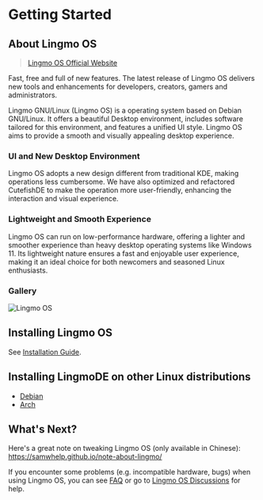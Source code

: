 # Getting Started

## About Lingmo OS
> [Lingmo OS Official Website](https://lingmo.org/)

Fast, free and full of new features. The latest release of Lingmo OS delivers new tools and enhancements for developers, creators, gamers and administrators.

Lingmo GNU/Linux (Lingmo OS) is a operating system based on Debian GNU/Linux. It offers a beautiful Desktop environment, includes software tailored for this environment, and features a unified UI style. Lingmo OS aims to provide a smooth and visually appealing desktop experience.

### UI and New Desktop Environment
Lingmo OS adopts a new design different from traditional KDE, making operations less cumbersome. We have also optimized and refactored CutefishDE to make the operation more user-friendly, enhancing the interaction and visual experience.

### Lightweight and Smooth Experience
Lingmo OS can run on low-performance hardware, offering a lighter and smoother experience than heavy desktop operating systems like Windows 11. Its lightweight nature ensures a fast and enjoyable user experience, making it an ideal choice for both newcomers and seasoned Linux enthusiasts.

### Gallery
![Lingmo OS](../assets/about/desktop.webp)

## Installing Lingmo OS
See [Installation Guide](installation-guide).

## Installing LingmoDE on other Linux distributions
- [Debian](faq#are-there-any-lingmode-packages-for-debian-12)
- [Arch](https://aur.archlinux.org/packages?SeB=m&K=chun-awa)

## What's Next?
Here's a great note on tweaking Lingmo OS (only available in Chinese): <https://samwhelp.github.io/note-about-lingmo/>

If you encounter some problems (e.g. incompatible hardware, bugs) when using Lingmo OS, you can see [FAQ](faq) or go to [Lingmo OS Discussions](https://github.com/orgs/LingmoOS/discussions) for help.
